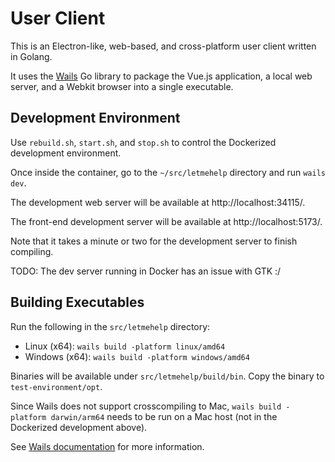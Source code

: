 # User Client

This is an Electron-like, web-based, and cross-platform user client written in Golang.

It uses the [Wails](https://wails.io/) Go library to package the Vue.js application, a local web server, and a Webkit
browser into a single executable.

## Development Environment

Use `rebuild.sh`, `start.sh`, and `stop.sh` to control the Dockerized development environment.

Once inside the container, go to the `~/src/letmehelp` directory and run `wails dev`.

The development web server will be available at http://localhost:34115/.

The front-end development server will be available at http://localhost:5173/.

Note that it takes a minute or two for the development server to finish compiling.

TODO: The dev server running in Docker has an issue with GTK :/

## Building Executables

Run the following in the `src/letmehelp` directory:

* Linux (x64): `wails build -platform linux/amd64`
* Windows (x64): `wails build -platform windows/amd64`

Binaries will be available under `src/letmehelp/build/bin`.
Copy the binary to `test-environment/opt`.

Since Wails does not support crosscompiling to Mac, `wails build -platform darwin/arm64` needs to be run
on a Mac host (not in the Dockerized development above).

See [Wails documentation](https://wails.io/docs/reference/cli#platforms) for more information.